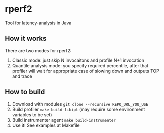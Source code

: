 # rperf2
Tool for latency-analysis in Java

## How it works

There are two modes for rperf2:

1) Classic mode: just skip N invocaitons and profile N+1 invocation
2) Quantile analysis mode: you specify required percentile, after that profiler will wait for appropriate case of slowing down and outputs TOP and trace

## How to build

1. Download with modules
```git clone --recursive REPO_URL_YOU_USE```
2. Build profiler
```make build-libipt``` (may require some environment variables to be set)
3. Build instrumenter agent
```make build-instrumenter```
4. Use it! See examples at Makefile
